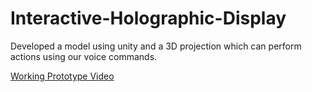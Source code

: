 # Interactive-Holographic-Display
Developed a model using unity and a 3D projection which can perform actions using our voice commands.

<a href="https://youtu.be/Xh_jQPz7PIw" target="_blank">Working Prototype Video</a>
